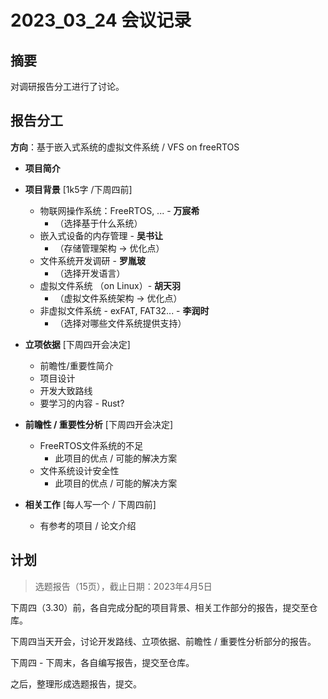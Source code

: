 # 2023_03_24 会议记录
## 摘要
对调研报告分工进行了讨论。
## 报告分工
**方向**：基于嵌入式系统的虚拟文件系统 / VFS on freeRTOS

* **项目简介**

* **项目背景** [1k5字 /下周四前]
  * 物联网操作系统：FreeRTOS, ... - **万宸希** 
    * （选择基于什么系统）
  * 嵌入式设备的内存管理 - **吴书让**
    * （存储管理架构 -> 优化点）
  * 文件系统开发调研 - **罗胤玻**
    * （选择开发语言）
  * 虚拟文件系统 （on Linux）- **胡天羽**
    * （虚拟文件系统架构 -> 优化点）
  * 非虚拟文件系统 - exFAT, FAT32... - **李润时**
    * （选择对哪些文件系统提供支持）

* **立项依据** [下周四开会决定]
  * 前瞻性/重要性简介
  * 项目设计
  * 开发大致路线
  * 要学习的内容 - Rust? 
* **前瞻性 / 重要性分析** [下周四开会决定]
  * FreeRTOS文件系统的不足
    * 此项目的优点 / 可能的解决方案
  * 文件系统设计安全性
    * 此项目的优点 / 可能的解决方案

* **相关工作** [每人写一个 / 下周四前]
  * 有参考的项目 / 论文介绍

## 计划
> 选题报告（15页），截止日期：2023年4月5日

下周四（3.30）前，各自完成分配的项目背景、相关工作部分的报告，提交至仓库。

下周四当天开会，讨论开发路线、立项依据、前瞻性 / 重要性分析部分的报告。

下周四 - 下周末，各自编写报告，提交至仓库。

之后，整理形成选题报告，提交。